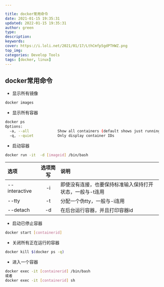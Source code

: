 ```yaml
---

title: docker常用命令
date: 2021-01-15 19:35:31
updated: 2022-01-15 19:35:31
author: green
type:
description:
keywords:
cover: https://i.loli.net/2021/01/17/LthCmfp5gdPTHWZ.png
top_img:
categories: Develop Tools
tags: [docker, linux]
---
```


## docker常用命令

- 显示所有镜像
```bash
docker images
```

- 显示所有容器
```bash 
docker ps
Options:
  -a, --all             Show all containers (default shows just running)
  -q, --quiet           Only display container IDs
```

- 启动容器
```bash
docker run -it  -d [imageid] /bin/bash
```
|选项|选项简写|说明|
|:---|:--:|:---|
|--interactive|-i|即使没有连接，也要保持标准输入保持打开状态，一般与-t连用|
|--tty|-t|分配一个伪tty，一般与-i连用|
|--detach|-d|在后台运行容器，并且打印容器id|


- 启动已停止容器
```bash
docker start [containerid]
```

- 关闭所有正在运行的容器
```bash
docker kill $(docker ps -q)
```

- 进入一个容器
```bash 
docker exec -it [containerid] /bin/bash
或者
docker exec -it [containerid] sh
```